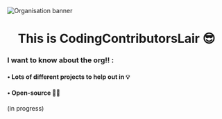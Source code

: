 ![Organisation banner](https://user-images.githubusercontent.com/70807684/155574490-86d9c65d-697a-437f-b684-18cb7ab3fba4.jpeg)

<h1 align="center">
  This is CodingContributorsLair 😎
</h1>

### I want to know about the org!! :
#### • Lots of different projects to help out in 💡
#### • Open-source 👋🏻
 
 
 (in progress)


